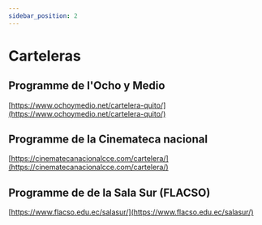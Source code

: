 ```yaml
---
sidebar_position: 2
---
```


# Carteleras

## Programme de l'Ocho y Medio

[https://www.ochoymedio.net/cartelera-quito/](https://www.ochoymedio.net/cartelera-quito/)   

## Programme de la Cinemateca nacional
[https://cinematecanacionalcce.com/cartelera/](https://cinematecanacionalcce.com/cartelera/) 

## Programme de de la Sala Sur (FLACSO)

[https://www.flacso.edu.ec/salasur/](https://www.flacso.edu.ec/salasur/)